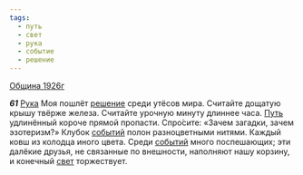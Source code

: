 ```yaml
---
tags:
  - путь
  - свет
  - рука
  - событие
  - решение
---
```


[Община 1926г](/agni/1926)

___61___
[Рука](/tag/#рука) Моя пошлёт [решение](/tag/#решение) среди утёсов мира. Считайте дощатую крышу твёрже железа. Считайте урочную минуту длиннее часа. [Путь](/tag/#путь) удлинённый короче прямой пропасти. Спро́сите: «Зачем загадки, зачем эзотеризм?» Клубок [событий](/tag/#событие) полон разноцветными нитями. Каждый ковш из колодца иного цвета. Среди [событий](/tag/#событие) много поспешающих; эти далёкие друзья, не связанные по внешности, наполняют нашу корзину, и конечный [свет](/tag/#свет) торжествует.   

